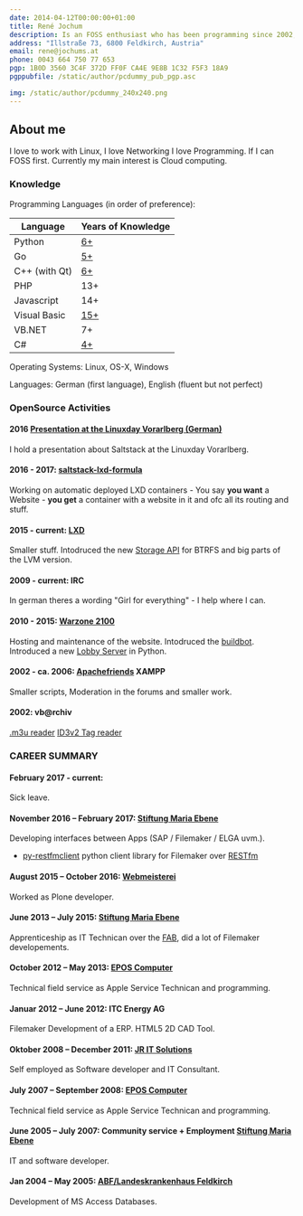 ```yaml
---
date: 2014-04-12T00:00:00+01:00
title: René Jochum
description: Is an FOSS enthusiast who has been programming since 2002, currently he loves to develop in Python and Go.
address: "Illstraße 73, 6800 Feldkirch, Austria"
email: rene@jochums.at
phone: 0043 664 750 77 653
pgp: 1B0D 3560 3C4F 372D FF0F CA4E 9E8B 1C32 F5F3 18A9
pgppubfile: /static/author/pcdummy_pub_pgp.asc

img: /static/author/pcdummy_240x240.png
---
```

## About me

I love to work with Linux, I love Networking I love Programming. If I can FOSS first. Currently my main interest is Cloud computing.

### Knowledge

Programming Languages (in order of preference):

Language      | Years of Knowledge
--------------|-------------------------------------------------------------------------
Python        |      [6+](https://github.com/pcdummy/socketrpc)
Go            |      [5+](https://github.com/pcdummy/golxml)
C++ (with Qt) |      [6+](https://github.com/pcdummy/Warzone-QML-Frontend)
PHP           |      13+
Javascript    |      14+
Visual Basic  |      [15+](http://www.vbarchiv.net/tipps/details.php?id=680)
VB.NET        |      7+
C#            |      [4+](https://github.com/pcdummy/SharpFlame)

Operating Systems: Linux, OS-X, Windows

Languages: German (first language), English (fluent but not perfect)

### OpenSource Activities

#### 2016 [Presentation at the Linuxday Vorarlberg (German)](https://www.youtube.com/watch?v=0WIyYOsSvQw)
I hold a presentation about Saltstack at the Linuxday Vorarlberg. 

#### 2016 - 2017: [saltstack-lxd-formula](https://github.com/pcdummy/saltstack-lxd-formula)
Working on automatic deployed LXD containers - You say **you want** a Website - **you get** a container with a website in it and ofc all its routing and stuff.

#### 2015 - current: [LXD](https://linuxcontainers.org/lxd/)
Smaller stuff.
Intodruced the new [Storage API](https://github.com/lxc/lxd/commits?author=pcdummy) for BTRFS and big parts of the LVM version.

#### 2009 - current: IRC
In german theres a wording "Girl for everything" - I help where I can.

#### 2010 - 2015: [Warzone 2100](http://www.wz2100.net/)
Hosting and maintenance of the website.
Intodruced the [buildbot](http://buildbot.wz2100.net/).
Introduced a new [Lobby Server](https://github.com/pcdummy/wzlobbyserver-ng) in Python.

#### 2002 - ca. 2006: [Apachefriends](https://www.apachefriends.org) XAMPP
Smaller scripts, Moderation in the forums and smaller work.

#### 2002: vb@rchiv
[.m3u reader](http://www.vbarchiv.net/tipps/details.php?id=680)
[ID3v2 Tag reader](http://www.vbarchiv.net/tipps/details.php?id=676)

### CAREER SUMMARY

#### February 2017 - current: 
Sick leave.

#### November 2016 – February 2017: [Stiftung Maria Ebene](http://mariaebene.at)
Developing interfaces between Apps (SAP / Filemaker / ELGA uvm.).

- [py-restfmclient](https://github.com/pcdummy/py-restfmclient) python client library for Filemaker over [RESTfm](http://restfm.com)

#### August 2015 – October 2016: [Webmeisterei](https://webmeisterei.com)
Worked as Plone developer.

#### June 2013 – July 2015: [Stiftung Maria Ebene](http://mariaebene.at)
Apprenticeship as IT Technican over the [FAB](http://www.fab.at), did a lot of Filemaker developements.

#### October 2012 – May 2013: [EPOS Computer](https://www.eposcomputer.com/)
Technical field service as Apple Service Technican and programming.

#### Januar 2012 – June 2012: ITC Energy AG
Filemaker Development of a ERP.
HTML5 2D CAD Tool.

#### Oktober 2008 – December 2011: [JR IT Solutions](http://jrit.at)
Self employed as Software developer and IT Consultant.

#### July 2007 – September 2008: [EPOS Computer](https://www.eposcomputer.com/)
Technical field service as Apple Service Technican and programming.

#### June 2005 – July 2007: Community service + Employment [Stiftung Maria Ebene](http://mariaebene.at)
IT and software developer.

#### Jan 2004 – May 2005: [ABF/Landeskrankenhaus Feldkirch](http://www.lkhf.at/)
Development of MS Access Databases.
